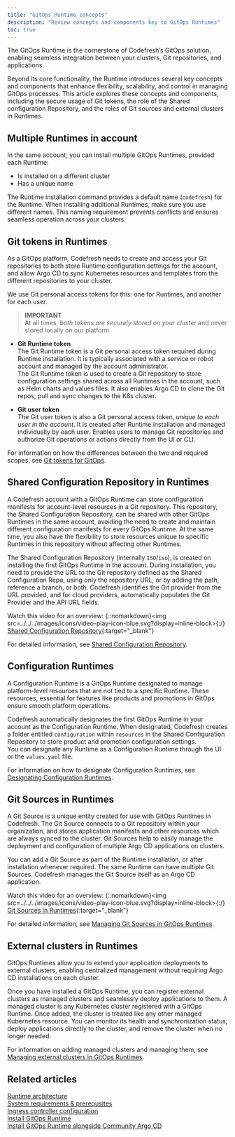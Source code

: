 ```yaml
---
title: "GitOps Runtime concepts"
description: "Review concepts and components key to GitOps Runtimes"
toc: true
---
```


<!--- add a banner - new topic consolidating concepts and components scattered in installation topics -->

The GitOps Runtime is the cornerstone of Codefresh’s GitOps solution, enabling seamless integration between your clusters, Git repositories, and applications. 

Beyond its core functionality, the Runtime introduces several key concepts and components that enhance flexibility, scalability, and control in managing GitOps processes. This article explores these concepts and components, including the secure usage of Git tokens, the role of the Shared configuration Repository, and the roles of Git sources and external clusters in Runtimes. 


## Multiple Runtimes in account
In the same account, you can install multiple GitOps Runtimes, provided each Runtime:
* Is installed on a different cluster
* Has a unique name


The Runtime installation command provides a default name (`codefresh`) for the Runtime. When installing additional Runtimes, make sure you use different names. This naming requirement prevents conflicts and ensures seamless operation across your clusters.



## Git tokens in Runtimes 

As a GitOps platform, Codefresh needs to create and access your Git repositories to both store Runtime configuration settings for the account, and allow Argo CD to sync Kubernetes resources and templates from the different repositories to your cluster.  

We use Git personal access tokens for this: one for Runtimes, and another for each user. 

>**IMPORTANT**  
At all times, _both tokens are securely stored on your cluster_ and never stored locally on our platform. 

* **Git Runtime token**  
  The Git Runtime token is a Git personal access token required during Runtime installation. It is typically associated with a service or robot account and managed by the account administrator.      
  The Git Runtime token is used to create a Git repository to store configuration settings shared across all Runtimes in the account, such as Helm charts and values files. It also enables Argo CD to clone the Git repos, pull and sync changes to the K8s cluster.

* **Git user token**  
  The Git user token is also a Git personal access token, _unique to each user in the account_. It is created after Runtime installation and managed individually by each user. Enables users to manage Git repositories and authorize Git operations or actions directly from the UI or CLI.

For information on how the differences between the two and required scopes, see [Git tokens for GitOps]({{site.baseurl}}/docs/security/git-tokens/).



## Shared Configuration Repository in Runtimes
A Codefresh account with <!--- a Hosted or -->a GitOps Runtime can store configuration manifests for account-level resources in a Git repository. This repository, the Shared Configuration Repository, can be shared with other GitOps Runtimes in the same account, avoiding the need to create and maintain different configuration manifests for every GitOps Runtime. At the same time, you also have the flexibility to store resources unique to specific Runtimes in this repository without affecting other Runtimes. 

The Shared Configuration Repository (internally `ISO`/`iso`), is created on installing the first GitOps Runtime in the account.
During installation, you need to provide the URL to the Git repository defined as the Shared Configuration Repo, using only the repository URL, or by adding the path, reference a branch, or both.
Codefresh identifies the Git provider from the URL provided, and for cloud providers, automatically populates the Git Provider and the API URL fields.

Watch this video for an overview: 
{::nomarkdown}<img src=../../../images/icons/video-play-icon-blue.svg?display=inline-block>{:/} [Shared Configuration Repository](https://www.youtube.com/watch?v=7WNoNZ58IzU){:target="\_blank"}

For detailed information, see [Shared Configuration Repository]({{site.baseurl}}/docs/installation/gitops/shared-configuration/).



## Configuration Runtimes
A Configuration Runtime is a GitOps Runtime designated to manage platform-level resources that are not tied to a specific Runtime. These resources, essential for features like products and promotions in GitOps ensure smooth platform operations.  

Codefresh automatically designates the first GitOps Runtime in your account as the Configuration Runtime. When designated, Codefresh creates a folder entitled `configuration` within `resources` in the Shared Configuration Repository to store product and promotion configuration settings.  
You can designate any Runtime as a Configuration Runtime through the UI or the `values.yaml` file. 

For information on how to designate Configuration Runtimes, see [Designating Configuration Runtimes]({{site.baseurl}}/docs/installation/gitops/configuration-runtime/).

## Git Sources in Runtimes
A Git Source is a unique entity created for use with GitOps Runtimes in Codefresh. 
The Git Source connects to a Git repository within your organization, and stores application manifests and other resources which are always synced to the cluster. Git Sources help to easily manage the deployment and configuration of multiple Argo CD applications on clusters. 

You can add a Git Source as part of the Runtime installation, or after installation whenever required. The same Runtime can have multiple Git Sources. Codefresh manages the Git Source itself as an Argo CD application.

Watch this video for an overview:
{::nomarkdown}<img src=../../../images/icons/video-play-icon-blue.svg?display=inline-block>{:/} [Git Sources in Runtimes](https://www.youtube.com/watch?v=StKxdCcOIQc&t=2s){:target="\_blank"} 


For detailed information, see [Managing Git Sources in GitOps Runtimes]({{site.baseurl}}/docs/installation/gitops/git-sources/).

## External clusters in Runtimes
GitOps Runtimes allow you to extend your application deployments to external clusters, enabling centralized management without requiring Argo CD installations on each cluster. 

Once you have installed a GitOps Runtime, you can register external clusters as managed clusters and seamlessly deploy applications to them.
A managed cluster is any Kubernetes cluster registered with a GitOps Runtime. Once added, the cluster is treated like any other managed Kubernetes resource.
You can monitor its health and synchronization status, deploy applications directly to the cluster, and remove the cluster when no longer needed.

For information on adding managed clusters and managing them, see [Managing external clusters in GitOps Runtimes]({{site.baseurl}}/docs/installation/gitops/managed-cluster/).

## Related articles
[Runtime architecture]({{site.baseurl}}/docs/installation/gitops/runtime-architecture/)  
[System requirements & prerequsites]({{site.baseurl}}/docs/installation/gitops/runtime-system-requirements/)  
[Ingress controller configuration]({{site.baseurl}}/docs/installation/gitops/runtime-ingress-configuration/)   
[Install GitOps Runtime]({{site.baseurl}}/docs/installation/gitops/hybrid-gitops-helm-installation/)  
[Install GitOps Runtime alongside Community Argo CD]({{site.baseurl}}/docs/installation/gitops/argo-with-gitops-side-by-side/)  
